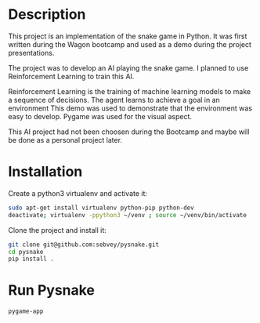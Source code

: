 # Description

This project is an implementation of the snake game in Python.
It was first written during the Wagon bootcamp and used as a demo during the
project presentations.

The project was to develop an AI playing the snake game. I planned to use
Reinforcement Learning to train this AI.

Reinforcement Learning is the training of machine learning models to make
a sequence of decisions. The agent learns to achieve a goal in an environment
This demo was used to demonstrate that the environment was easy to develop.
Pygame was used for the visual aspect.

This AI project had not been choosen during the Bootcamp and maybe will be done
as a personal project later.

# Installation

Create a python3 virtualenv and activate it:

```bash
sudo apt-get install virtualenv python-pip python-dev
deactivate; virtualenv -ppython3 ~/venv ; source ~/venv/bin/activate
```

Clone the project and install it:

```bash
git clone git@github.com:sebvey/pysnake.git
cd pysnake
pip install .
```

# Run Pysnake

```bash
pygame-app
```

